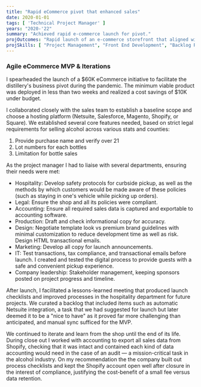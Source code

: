 ```yaml
---
title: "Rapid eCommerce pivot that enhanced sales"
date: 2020-01-01
tags: [ 'Technical Project Manager' ]
years: "2020-'22"
summary: "Achieved rapid e-commerce launch for pivot."
projOutcomes: "Rapid launch of an e-commerce storefront that aligned with COVID safety protocols, legal compliance, and business goals. Value-driven iterations were performed through product lifecycle."
projSkills: [ "Project Management", "Front End Development", "Backlog Refinement", "Problem-Solving", "Requirements Definition", "Shopify", "Collaboration", "HTML Email" ]
---
```


### Agile eCommerce MVP & Iterations

I spearheaded the launch of a $60K eCommerce initiative to facilitate the distillery's business pivot during the pandemic. The minimum viable product was deployed in less than two weeks and realized a cost savings of $10K under budget. 

I collaborated closely with the sales team to establish a baseline scope and choose a hosting platform (Netsuite, Salesforce, Magento, Shopify, or Square). We established several core features needed, based on strict legal requirements for selling alcohol across various stats and counties:

1. Provide purchase name and verify over 21
1. Lot numbers for each bottles
1. Limitation for bottle sales

As the project manager I had to liaise with several departments, ensuring their needs were met: 

- Hospitality: Develop safety protocols for curbside pickup, as well as the methods by which customers would be made aware of these policies (such as staying in one's vehicle while picking up orders). 
- Legal: Ensure the shop and all its policies were compliant. 
- Accounting: Ensure all required sales data is captured and exportable to accounting software. 
- Production: Draft and check informational copy for accuracy.  
- Design: Negotiate template look vs premium brand guidelines with minimal customization to reduce development time as well as risk. Design HTML transactional emails. 
- Marketing: Develop all copy for launch announcements.
- IT: Test transactions, tax compliance, and transactional emails before launch. I created and tested the digital process to provide guests with a safe and convenient pickup experience. 
- Company leadership: Stakeholder management, keeping sponsors posted on project progress and timeline.

After launch, I facilitated a lessons-learned meeting that produced launch checklists and improved processes in the hospitality department for future projects. We curated a backlog that included items such as automatic Netsuite integration, a task that we had suggested for launch but later deemed it to be a "nice to have" as it proved far more challenging than anticipated, and manual sync sufficed for the MVP. 

We continued to iterate and learn from the shop until the end of its life. During close out I worked with accounting to export all sales data from Shopify, checking that it was intact and contained each kind of data accounting would need in the case of an audit — a mission-critical task in the alcohol industry. On my recommendation the the company built out process checklists and kept the Shopify account open well after closure in the interest of compliance, justifying the cost-benefit of a small fee versus data retention. 